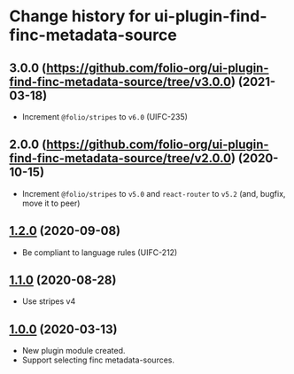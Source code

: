 # Change history for ui-plugin-find-finc-metadata-source

## 3.0.0 (https://github.com/folio-org/ui-plugin-find-finc-metadata-source/tree/v3.0.0) (2021-03-18)
* Increment `@folio/stripes` to `v6.0` (UIFC-235)

## 2.0.0 (https://github.com/folio-org/ui-plugin-find-finc-metadata-source/tree/v2.0.0) (2020-10-15)
* Increment `@folio/stripes` to `v5.0` and `react-router` to `v5.2` (and, bugfix, move it to peer)

## [1.2.0](https://github.com/folio-org/ui-plugin-find-finc-metadata-source/tree/v1.2.0) (2020-09-08)
* Be compliant to language rules (UIFC-212)

## [1.1.0](https://github.com/folio-org/ui-plugin-find-finc-metadata-source/tree/v1.1.0) (2020-08-28)
* Use stripes v4

## [1.0.0](https://github.com/folio-org/ui-plugin-find-finc-metadata-source/tree/v1.0.0) (2020-03-13)
* New plugin module created.
* Support selecting finc metadata-sources.